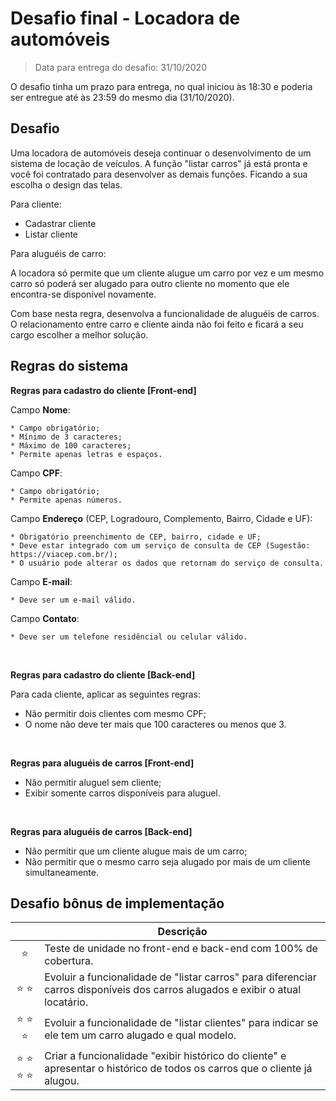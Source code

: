 # Desafio final - Locadora de automóveis

> Data para entrega do desafio: 31/10/2020

O desafio tinha um prazo para entrega, no qual iniciou às 18:30 e poderia ser entregue até às 23:59 do mesmo dia (31/10/2020).


## Desafio

Uma locadora de automóveis deseja continuar o desenvolvimento de um sistema de locação de veículos.
A função "listar carros" já está pronta e você foi contratado para desenvolver as demais funções.
Ficando a sua escolha o design das telas.

Para cliente:

* Cadastrar cliente
* Listar cliente

Para aluguéis de carro:

A locadora só permite que um cliente alugue um carro por vez e um mesmo carro só poderá ser alugado para outro cliente no 
momento que ele encontra-se disponível novamente.

Com base nesta regra, desenvolva a funcionalidade de aluguéis de carros. O relacionamento entre carro e cliente ainda não 
foi feito e ficará a seu cargo escolher a melhor solução.


## Regras do sistema

**Regras para cadastro do cliente [Front-end]**

Campo **Nome**:

	* Campo obrigatório;
	* Mínimo de 3 caracteres;
	* Máximo de 100 caracteres;
	* Permite apenas letras e espaços.

Campo **CPF**:

	* Campo obrigatório;
	* Permite apenas números.

Campo **Endereço** (CEP, Logradouro, Complemento, Bairro, Cidade e UF):

	* Obrigatório preenchimento de CEP, bairro, cidade e UF;
	* Deve estar integrado com um serviço de consulta de CEP (Sugestão: https://viacep.com.br/);
	* O usuário pode alterar os dados que retornam do serviço de consulta.

Campo **E-mail**:

	* Deve ser um e-mail válido.

Campo **Contato**:

	* Deve ser um telefone residêncial ou celular válido.

<br>

**Regras para cadastro do cliente [Back-end]**

Para cada cliente, aplicar as seguintes regras:

* Não permitir dois clientes com mesmo CPF;
* O nome não deve ter mais que 100 caracteres ou menos que 3.

<br>

**Regras para aluguéis de carros [Front-end]**

* Não permitir aluguel sem cliente;
* Exibir somente carros disponíveis para aluguel.

<br>

**Regras para aluguéis de carros [Back-end]**

* Não permitir que um cliente alugue mais de um carro;
* Não permitir que o mesmo carro seja alugado por mais de um cliente simultaneamente.


## Desafio bônus de implementação

|  | Descrição|
| :---: | --- |
| :star: | Teste de unidade no front-end e back-end com 100% de cobertura. |
| :star: :star: | Evoluir a funcionalidade de "listar carros" para diferenciar carros disponíveis dos carros alugados e exibir o atual locatário. |
| :star: :star: :star: | Evoluir a funcionalidade de "listar clientes" para indicar se ele tem um carro alugado e qual modelo. |
| :star: :star: :star: :star: | Criar a funcionalidade "exibir histórico do cliente" e apresentar o histórico de todos os carros que o cliente já alugou. |



